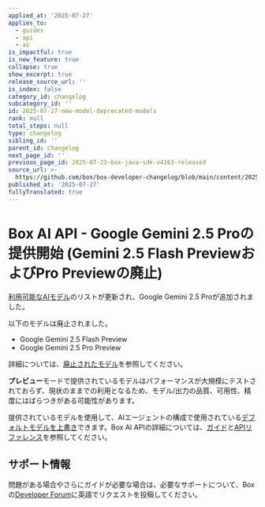 ```yaml
---
applied_at: '2025-07-27'
applies_to:
  - guides
  - api
  - ai
is_impactful: true
is_new_feature: true
collapse: true
show_excerpt: true
release_source_url: ''
is_index: false
category_id: changelog
subcategory_id: ''
id: 2025-07-27-new-model-deprecated-models
rank: null
total_steps: null
type: changelog
sibling_id: ''
parent_id: changelog
next_page_id: ''
previous_page_id: 2025-07-23-box-java-sdk-v4163-released
source_url: >-
  https://github.com/box/box-developer-changelog/blob/main/content/2025/07-27-new-model-deprecated-models.md
published_at: '2025-07-27'
fullyTranslated: true
---
```

# Box AI API - Google Gemini 2.5 Proの提供開始 (Gemini 2.5 Flash PreviewおよびPro Previewの廃止)

[利用可能なAIモデル][1]のリストが更新され、Google Gemini 2.5 Proが追加されました。

以下のモデルは廃止されました。

* Google Gemini 2.5 Flash Preview
* Google Gemini 2.5 Pro Preview

詳細については、[廃止されたモデル][deprecated]を参照してください。

**プレビュー**モードで提供されているモデルはパフォーマンスが大規模にテストされておらず、現状のままでの利用となるため、モデル/出力の品質、可用性、精度にはばらつきがある可能性があります。

提供されているモデルを使用して、AIエージェントの構成で使用されている[デフォルトモデルを上書き][2]できます。Box AI APIの詳細については、[ガイド][3]と[APIリファレンス][4]を参照してください。

<!-- more -->

## サポート情報

問題がある場合やさらにガイドが必要な場合は、必要なサポートについて、Boxの[Developer Forum][5]に英語でリクエストを投稿してください。

[1]: https://developer.box.com/guides/box-ai/supported-models/

[2]: https://box-ai/ai-agents/ai-agent-overrides

[3]: https://developer.box.com/guides/box-ai

[4]: https://developer.box.com/reference/post-ai-ask/

[5]: https://forum.box.com/

[deprecated]: https://cloud.google.com/vertex-ai/generative-ai/docs/learn/model-versions#expandable-1
